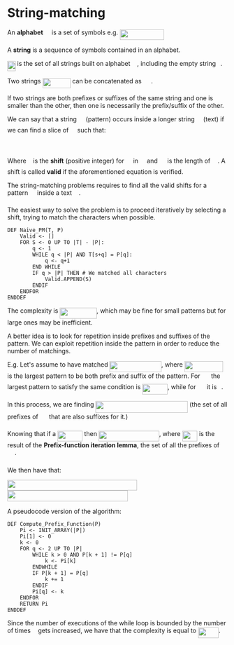 # String-matching

An **alphabet** <img src="/tex/813cd865c037c89fcdc609b25c465a05.svg?invert_in_darkmode&sanitize=true" align=middle width=11.87217899999999pt height=22.465723500000017pt/> is a set of symbols e.g. <img src="/tex/60a1e3987b77417a66bd95a94c7d94b4.svg?invert_in_darkmode&sanitize=true" align=middle width=101.07479249999999pt height=24.65753399999998pt/>

A **string** is a sequence of symbols contained in an alphabet.

<img src="/tex/2c5a8059590679076dd3b434439e0a64.svg?invert_in_darkmode&sanitize=true" align=middle width=18.607373399999986pt height=22.63846199999998pt/> is the set of all strings built on alphabet <img src="/tex/813cd865c037c89fcdc609b25c465a05.svg?invert_in_darkmode&sanitize=true" align=middle width=11.87217899999999pt height=22.465723500000017pt/>, including the empty string <img src="/tex/7ccca27b5ccc533a2dd72dc6fa28ed84.svg?invert_in_darkmode&sanitize=true" align=middle width=6.672392099999992pt height=14.15524440000002pt/>.

Two strings <img src="/tex/dc9ac8e54deb7e41242c2e7bfe2f96fc.svg?invert_in_darkmode&sanitize=true" align=middle width=64.04858954999999pt height=22.63846199999998pt/> can be concatenated as <img src="/tex/65f1b48fb5f326a680b0f7393b9d8b6d.svg?invert_in_darkmode&sanitize=true" align=middle width=18.044213549999988pt height=14.15524440000002pt/>.

If two strings are both prefixes or suffixes of the same string and one is smaller than the other, then one is necessarily the prefix/suffix of the other.

We can say that a string <img src="/tex/df5a289587a2f0247a5b97c1e8ac58ca.svg?invert_in_darkmode&sanitize=true" align=middle width=12.83677559999999pt height=22.465723500000017pt/> (pattern) occurs inside a longer string <img src="/tex/2f118ee06d05f3c2d98361d9c30e38ce.svg?invert_in_darkmode&sanitize=true" align=middle width=11.889314249999991pt height=22.465723500000017pt/> (text) if we can find a slice of <img src="/tex/2f118ee06d05f3c2d98361d9c30e38ce.svg?invert_in_darkmode&sanitize=true" align=middle width=11.889314249999991pt height=22.465723500000017pt/> such that:

<p align="center"><img src="/tex/b9d233783348e8132f1b1799a3f5af06.svg?invert_in_darkmode&sanitize=true" align=middle width=158.6791239pt height=16.438356pt/></p>

Where <img src="/tex/6f9bad7347b91ceebebd3ad7e6f6f2d1.svg?invert_in_darkmode&sanitize=true" align=middle width=7.7054801999999905pt height=14.15524440000002pt/> is the **shift** (positive integer) for <img src="/tex/df5a289587a2f0247a5b97c1e8ac58ca.svg?invert_in_darkmode&sanitize=true" align=middle width=12.83677559999999pt height=22.465723500000017pt/> in <img src="/tex/2f118ee06d05f3c2d98361d9c30e38ce.svg?invert_in_darkmode&sanitize=true" align=middle width=11.889314249999991pt height=22.465723500000017pt/> and <img src="/tex/0e51a2dede42189d77627c4d742822c3.svg?invert_in_darkmode&sanitize=true" align=middle width=14.433101099999991pt height=14.15524440000002pt/> is the length of <img src="/tex/df5a289587a2f0247a5b97c1e8ac58ca.svg?invert_in_darkmode&sanitize=true" align=middle width=12.83677559999999pt height=22.465723500000017pt/>. A shift is called **valid** if the aforementioned equation is verified.

The string-matching problems requires to find all the valid shifts for a pattern <img src="/tex/df5a289587a2f0247a5b97c1e8ac58ca.svg?invert_in_darkmode&sanitize=true" align=middle width=12.83677559999999pt height=22.465723500000017pt/> inside a text <img src="/tex/2f118ee06d05f3c2d98361d9c30e38ce.svg?invert_in_darkmode&sanitize=true" align=middle width=11.889314249999991pt height=22.465723500000017pt/>.

The easiest way to solve the problem is to proceed iteratively by selecting a shift, trying to match the characters when possible.

```pseudocode
DEF Naive_PM(T, P)
    Valid <- []
    FOR S <- 0 UP TO |T| - |P|:
        q <- 1
        WHILE q < |P| AND T[s+q] = P[q]:
            q <- q+1
        END WHILE
        IF q > |P| THEN # We matched all characters
            Valid.APPEND(S)
        ENDIF
    ENDFOR
ENDDEF
```

The complexity is <img src="/tex/8b7f03fd57291fc826f519f4a7432961.svg?invert_in_darkmode&sanitize=true" align=middle width=84.29680379999998pt height=24.65753399999998pt/>, which may be fine for small patterns but for large ones may be inefficient.

A better idea is to look for repetition inside prefixes and suffixes of the pattern. We can exploit repetition inside the pattern in order to reduce the number of matchings.

E.g. Let's assume to have matched <img src="/tex/c64ab8e64d47bd29db74a391fdee3ee8.svg?invert_in_darkmode&sanitize=true" align=middle width=118.37877314999999pt height=24.65753399999998pt/>, where <img src="/tex/b1d567073cbaf70fc3c213b525b50837.svg?invert_in_darkmode&sanitize=true" align=middle width=88.02305654999998pt height=24.65753399999998pt/> is the largest pattern to be both prefix and suffix of the pattern. For <img src="/tex/638b19a3067e22632f9c720fbf5d22c8.svg?invert_in_darkmode&sanitize=true" align=middle width=17.10619349999999pt height=22.465723500000017pt/> the largest pattern to satisfy the same condition is <img src="/tex/b43b54261c0b32011c9e6edba901f1f6.svg?invert_in_darkmode&sanitize=true" align=middle width=57.667339949999985pt height=24.65753399999998pt/>, while for <img src="/tex/197fa3a18e4a8b8c7df669d007476133.svg?invert_in_darkmode&sanitize=true" align=middle width=17.10619349999999pt height=22.465723500000017pt/> it is <img src="/tex/7ccca27b5ccc533a2dd72dc6fa28ed84.svg?invert_in_darkmode&sanitize=true" align=middle width=6.672392099999992pt height=14.15524440000002pt/>.

In this process, we are finding <img src="/tex/8346dd1f7ac0ba3697aff26be7e11f8f.svg?invert_in_darkmode&sanitize=true" align=middle width=210.99307679999998pt height=26.76175259999998pt/> (the set of all prefixes of <img src="/tex/58b27195f98e451041ebabd2e132b174.svg?invert_in_darkmode&sanitize=true" align=middle width=16.99148549999999pt height=22.465723500000017pt/> that are also suffixes for it.)

Knowing that if a <img src="/tex/b44f7051b6e0dcaaf30ce173a5e587c7.svg?invert_in_darkmode&sanitize=true" align=middle width=57.15746354999998pt height=24.65753399999998pt/> then <img src="/tex/42691275df434b4a7634fe200d7a9422.svg?invert_in_darkmode&sanitize=true" align=middle width=138.31027484999998pt height=24.65753399999998pt/>, where <img src="/tex/13dd0e24b4d310d8e4a279880a28b172.svg?invert_in_darkmode&sanitize=true" align=middle width=34.57771184999999pt height=24.65753399999998pt/> is the result of the **Prefix-function iteration lemma**, the set of all the prefixes of <img src="/tex/58b27195f98e451041ebabd2e132b174.svg?invert_in_darkmode&sanitize=true" align=middle width=16.99148549999999pt height=22.465723500000017pt/>.

We then have that:

<img src="/tex/76e96d979867dbb2b52ee6872fa6f769.svg?invert_in_darkmode&sanitize=true" align=middle width=297.48392355000004pt height=24.65753399999998pt/>
<img src="/tex/ed888af3503304254110267229287e8c.svg?invert_in_darkmode&sanitize=true" align=middle width=275.6497755pt height=24.65753399999998pt/>


A pseudocode version of the algorithm:

```pseudocode
DEF Compute_Prefix_Function(P)
    Pi <- INIT_ARRAY(|P|)
    Pi[1] <- 0
    k <- 0
    FOR q <- 2 UP TO |P|
        WHILE k > 0 AND P[k + 1] != P[q]
            k <- Pi[k]
        ENDWHILE
        IF P[k + 1] = P[q]
            k += 1
        ENDIF
        Pi[q] <- k
    ENDFOR
    RETURN Pi
ENDDEF
```

Since the number of executions of the while loop is bounded by the number of times <img src="/tex/63bb9849783d01d91403bc9a5fea12a2.svg?invert_in_darkmode&sanitize=true" align=middle width=9.075367949999992pt height=22.831056599999986pt/> gets increased, we have that the complexity is equal to <img src="/tex/b421f4be0c830927725d62c23f0d95a4.svg?invert_in_darkmode&sanitize=true" align=middle width=47.54008709999999pt height=24.65753399999998pt/>.

